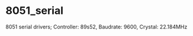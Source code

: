 8051_serial
===========

8051 serial drivers; Controller: 89s52, Baudrate: 9600, Crystal: 22.184MHz
